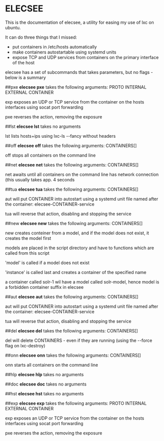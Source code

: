# ELECSEE

This is the documentation of elecsee, a utility for easing my use of lxc on ubuntu.

It can do three things that I missed:

* put containers in /etc/hosts automatically
* make containers autostartable using systemd units
* expose TCP and UDP services from containers on the primary interface of the host

elecsee has a set of subcommands that takes parameters, but no flags - below is a summary

##pxe
**elecsee pxe** takes the following arguments: PROTO INTERNAL EXTERNAL CONTAINER


exp exposes an UDP or TCP service from the container on the hosts interfaces using socat port forwarding

pxe reverses the action, removing the exposure

##lst
**elecsee lst** takes no arguments


lst lists hosts+ips using lxc-ls --fancy without headers 

##off
**elecsee off** takes the following arguments: CONTAINERS[]


off stops all containers on the command line

##net
**elecsee net** takes the following arguments: CONTAINERS[]


net awaits until all containers on the command line has network connection (this usually takes app. 4 seconds

##tua
**elecsee tua** takes the following arguments: CONTAINERS[]


aut will put CONTAINER into autostart using a systemd unit file named after the container: elecsee-CONTAINER-service

tua will reverse that action, disabling and stopping the service

##new
**elecsee new** takes the following arguments: CONTAINERS[]


new creates conteiner from a model, and if the model does not exist, it creates the model first 

models are placed in the script directory and have to functions which are called from this script

'model' is called if a model does not exist

'instance' is called last and creates a container of the specified name



a container called solr-1 wil have a model called solr-model, hence model is a forbidden container suffix in elecsee

##aut
**elecsee aut** takes the following arguments: CONTAINERS[]


aut will put CONTAINER into autostart using a systemd unit file named after the container: elecsee-CONTAINER-service

tua will reverse that action, disabling and stopping the service

##del
**elecsee del** takes the following arguments: CONTAINERS[]


del will delete  CONTAINERS - even if they are running (using the --force flag on lxc-destroy)

##onn
**elecsee onn** takes the following arguments: CONTAINERS[]


onn starts all containers on the command line

##hlp
**elecsee hlp** takes no arguments


##doc
**elecsee doc** takes no arguments


##hst
**elecsee hst** takes no arguments




##exp
**elecsee exp** takes the following arguments: PROTO INTERNAL EXTERNAL CONTAINER


exp exposes an UDP or TCP service from the container on the hosts interfaces using socat port forwarding

pxe reverses the action, removing the exposure
